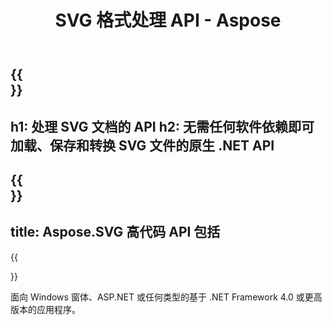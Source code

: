 ﻿---
translation: true
template: _template.md
title: SVG 格式处理 API - Aspose
weight: 10
url: /family
description: SVG 库，用于在任何平台上处理 SVG 并将其转换为 PNG、JPEG 和更流行的图像格式、PDF 和 XPS
---

{{<section banner>}}
---
h1: 处理 SVG 文档的 API
h2: 无需任何软件依赖即可加载、保存和转换 SVG 文件的原生 .NET API
---

{{<section include>}}
---
title: Aspose.SVG 高代码 API 包括
---

{{<section net>}}

面向 Windows 窗体、ASP.NET 或任何类型的基于 .NET Framework 4.0 或更高版本的应用程序。